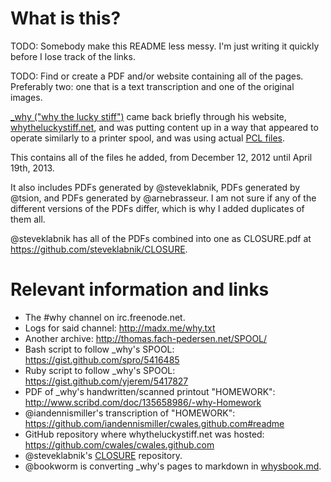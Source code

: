 # What is this?

TODO: Somebody make this README less messy. I'm just writing it quickly before I lose track of the links.

TODO: Find or create a PDF and/or website containing all of the pages. Preferably two: one that is a text transcription and one of the original images.

[_why ("why the lucky stiff")](http://en.wikipedia.org/wiki/Why_the_lucky_stiff) came back briefly through his website, [whytheluckystiff.net](http://whytheluckystiff.net), and was putting content up in a way that appeared to operate similarly to a printer spool, and was using actual [PCL files](http://en.wikipedia.org/wiki/Printer_Command_Language).

This contains all of the files he added, from December 12, 2012 until April 19th, 2013.

It also includes PDFs generated by @steveklabnik, PDFs generated by @tsion, and PDFs generated by @arnebrasseur.
I am not sure if any of the different versions of the PDFs differ, which is why I added duplicates of them all.

@steveklabnik has all of the PDFs combined into one as CLOSURE.pdf at https://github.com/steveklabnik/CLOSURE.

# Relevant information and links

* The #why channel on irc.freenode.net.
* Logs for said channel: http://madx.me/why.txt
* Another archive: http://thomas.fach-pedersen.net/SPOOL/
* Bash script to follow _why's SPOOL: https://gist.github.com/spro/5416485
* Ruby script to follow _why's SPOOL: https://gist.github.com/yjerem/5417827
* PDF of _why's handwritten/scanned printout "HOMEWORK": http://www.scribd.com/doc/135658986/-why-Homework
* @iandennismiller's transcription of "HOMEWORK": https://github.com/iandennismiller/cwales.github.com#readme
* GitHub repository where whytheluckystiff.net was hosted: https://github.com/cwales/cwales.github.com
* @steveklabnik's [CLOSURE](https://github.com/steveklabnik/CLOSURE) repository.
* @bookworm is converting _why's pages to markdown in [whysbook.md](https://github.com/bookworm/whysbook.md).
